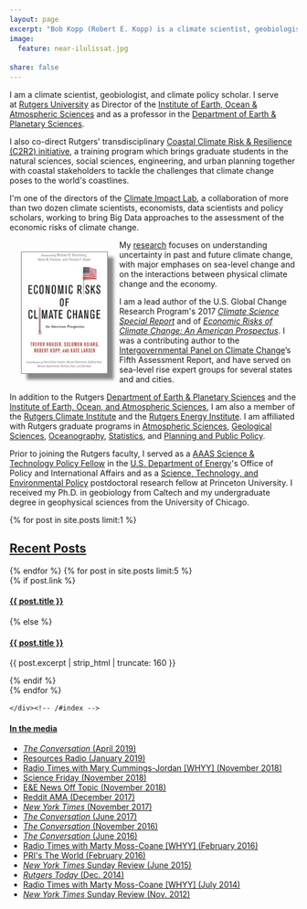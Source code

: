 ```yaml
---
layout: page
excerpt: "Bob Kopp (Robert E. Kopp) is a climate scientist, geobiologist, and climate policy scholar at Rutgers University."
image:
  feature: near-ilulissat.jpg

share: false
---
```


I am a climate scientist, geobiologist, and climate policy scholar. I serve at [Rutgers University](http://www.rutgers.edu/) as Director of the [Institute of Earth, Ocean & Atmospheric Sciences](http://eoas.rutgers.edu/) and as a professor in
the [Department of Earth & Planetary Sciences](http://geology.rutgers.edu/).  

I also co-direct Rutgers' transdisciplinary [Coastal Climate Risk & Resilience (C2R2) initiative](http://c2r2.rutgers.edu), a training program which brings graduate students in the natural sciences, social sciences, engineering, and urban planning together with coastal stakeholders to tackle the challenges that climate change poses to the world's coastlines.

I'm one of the directors of the [Climate Impact Lab](http://www.impactlab.org), a collaboration of more than two dozen climate scientists, economists, data scientists and policy scholars, working to bring Big Data approaches to the assessment of the economic risks of climate change.

<div style="float: left; margin: 20px; max-width: 150px; box-shadow: 10px 10px 5px #888888; border:  1px solid gray;"><a href="http://www.climateprospectus.org" target="_blank"><img src="images/EconomicRisksOfCC.jpg"></a></div>

My [research](research/) focuses on understanding uncertainty in past and future climate change, with major emphases on sea-level change and on the interactions between physical climate change and the economy.

I am a lead author of the U.S. Global Change Research Program's 2017 [_Climate Science Special Report_](https://science2017.globalchange.gov) and of [_Economic Risks of Climate Change: An American Prospectus_](http://www.climateprospectus.org/). I was a contributing author to the [Intergovernmental Panel on Climate Change](http://www.ipcc.ch)’s Fifth Assessment Report, and have served on sea-level rise expert groups for several states and and cities. 

In addition to the  Rutgers  [Department of Earth & Planetary Sciences](http://geology.rutgers.edu/) and the
[Institute of Earth, Ocean, and Atmospheric Sciences](http://eoas.rutgers.edu/), I am also a member of the [Rutgers Climate Institute](http://climatechange.rutgers.edu) and the [Rutgers Energy Institute](http://rei.rutgers.edu/). I am affiliated with Rutgers graduate programs in [Atmospheric Sciences](http://atmos.rutgers.edu), [Geological Sciences](http://eps.rutgers.edu), [Oceanography](http://marine.rutgers.edu), [Statistics](http://statistics.rutgers.edu), and [Planning and Public Policy](http://policy.rutgers.edu/).


Prior to joining the Rutgers faculty, I served as a [AAAS Science & Technology Policy Fellow](http://fellowships.aaas.org/) in the [U.S. ](http://www.energy.gov)[Department of Energy](http://www.energy.gov)'s Office of Policy and International Affairs and as a [Science, Technology, and Environmental Policy](http://www.princeton.edu/step/) postdoctoral research fellow at Princeton University. I received my Ph.D. in geobiology from Caltech and my undergraduate degree in geophysical sciences from the University of Chicago. 

 <div id="index" style="width: 100%" >
     {% for post in site.posts limit:1 %}
    <h2><a href="{{ site.url}}/posts/">Recent Posts</a></h2>
    {% endfor %}
  {% for post in site.posts limit:5 %}    
    <article>
      {% if post.link %}
        <h4 class="link-post"><a href="{{ site.url }}{{ post.url }}" title="{{ post.title }}">{{ post.title }}</a> <a href="{{ post.link }}" target="_blank" title="{{ post.title }}"><i class="fa fa-link"></i></a></h4>
      {% else %}
        <h4><a href="{{ site.url }}{{ post.url }}" title="{{ post.title }}">{{ post.title }}</a></h4>
        <p>{{ post.excerpt | strip_html | truncate: 160 }}</p>
      {% endif %}
    </article>
    {% endfor %}
	
	</div><!-- /#index -->

#### [In the media](http://www.google.com/search?hl=en&gl=us&tbm=nws&q="Robert+Kopp"+OR+"Bob+Kopp"+Rutgers)

* [_The Conversation_ (April 2019)](https://theconversation.com/climate-research-needs-to-change-to-help-communities-plan-for-the-future-113427)
* [Resources Radio (January 2019)](https://soundcloud.com/resourcesradio/demystifying-sea-level-rise-with-robert-kopp-of-rutgers-university)
* [Radio Times with Mary Cummings-Jordan [WHYY] (November 2018)](https://goo.gl/H2Q4oa)
* [Science Friday (November 2018)](https://goo.gl/JVgHNp)
* [E&E News Off Topic (November 2018)](https://goo.gl/M2FfqL)
* [Reddit AMA (December 2017)](https://doi.org/10.15200/winn.151213.32636)
* [_New York Times_ (November 2017)](https://nyti.ms/2hLb7MS)
* [_The Conversation_ (June 2017)](https://goo.gl/EvRo1X)
* [_The Conversation_ (November 2016)](https://goo.gl/OWovmZ)
* [_The Conversation_ (June 2016)](https://goo.gl/nOadXV)
* [Radio Times with Marty Moss-Coane [WHYY] (February 2016)](http://goo.gl/zWLUsW)
*  [PRI's The World (February 2016)](http://goo.gl/RuhXl3)
* [_New York Times_ Sunday Review (June 2015)](http://nyti.ms/1JyXkk7)
* [_Rutgers Today_ (Dec. 2014)](http://news.rutgers.edu/feature/earth-scientists-urgent-mission-takes-shape-rutgers/20141217)
* [Radio Times with Marty Moss-Coane [WHYY] (July 2014)](http://goo.gl/DfPnc9)
* [_New York Times_ Sunday Review (Nov. 2012)](http://nyti.ms/TcArGg)


